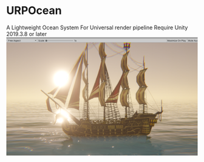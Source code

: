 # URPOcean
A Lightweight Ocean System For Universal render pipeline
Require Unity 2019.3.8 or later
![](URPOcean.png)
